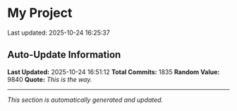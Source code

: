 # My Project


Last updated: 2025-10-24 16:25:37


















































































































































































































































































































































































































































































































































































































































































































































































































































































































































































































































































































































































































































































































































































































































































































































































































































































































































































































































































































































































































































































































































































































































































































## Auto-Update Information

**Last Updated:** 2025-10-24 16:51:12
**Total Commits:** 1835
**Random Value:** 9840
**Quote:** _This is the way._

---
_This section is automatically generated and updated._